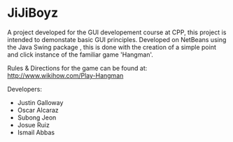 # JiJiBoyz

A project developed for the GUI developement course at CPP, this project is intended to demonstate basic GUI principles.
Developed on NetBeans using the Java Swing package , this is done with the creation of a simple point and click instance of
the familiar game 'Hangman'.

Rules & Directions for the game can be found at: http://www.wikihow.com/Play-Hangman

Developers:
* Justin Galloway
* Oscar Alcaraz
* Subong Jeon
* Josue Ruiz
* Ismail Abbas
